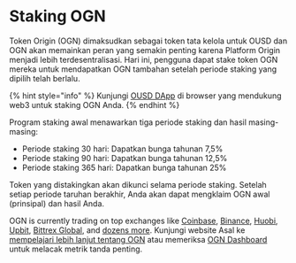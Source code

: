 # Staking OGN

Token Origin \(OGN\) dimaksudkan sebagai token tata kelola untuk OUSD dan OGN akan memainkan peran yang semakin penting karena Platform Origin menjadi lebih terdesentralisasi. Hari ini, pengguna dapat stake token OGN mereka untuk mendapatkan OGN tambahan setelah periode staking yang dipilih telah berlalu.

{% hint style="info" %}
Kunjungi [OUSD DApp](https://www.ousd.com/stake) di browser yang mendukung web3 untuk staking OGN Anda.
{% endhint %}

Program staking awal menawarkan tiga periode staking dan hasil masing-masing:

* Periode staking 30 hari: Dapatkan bunga tahunan 7,5%
* Periode staking 90 hari: Dapatkan bunga tahunan 12,5%
* Periode staking 365 hari: Dapatkan bunga tahunan 25%

Token yang distakingkan akan dikunci selama periode staking. Setelah setiap periode taruhan berakhir, Anda akan dapat mengklaim OGN awal \(prinsipal\) dan hasil Anda.

OGN is currently trading on top exchanges like [Coinbase](https://www.coinbase.com/price/origin-token), [Binance](https://www.binance.com/en/register?ref=NPPYAEAE), [Huobi](https://www.huobi.com/en-us/exchange/ogn_usdt/), [Upbit](https://upbit.com/exchange?code=CRIX.UPBIT.BTC-OGN), [Bittrex Global](https://global.bittrex.com/Market/Index?MarketName=BTC-OGN), and [dozens more](https://coinmarketcap.com/currencies/origin-protocol/markets/). Kunjungi website Asal ke [mempelajari lebih lanjut tentang OGN](https://www.originprotocol.com/ogn-token) atau memeriksa [OGN Dashboard](https://www.originprotocol.com/dashboard) untuk melacak metrik tanda penting.



